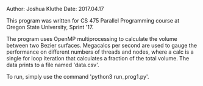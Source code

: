 Author: Joshua Kluthe
Date: 2017.04.17

This program was written for CS 475 Parallel Programming course at 
Oregon State University, Sprint '17.

The program uses OpenMP multiprocessing to calculate the volume between 
two Bezier surfaces. Megacalcs per second are used to gauge the 
performance on different numbers of threads and nodes, where a calc is 
a single for loop iteration that calculates a fraction of the total 
volume. The data prints to a file named 'data.csv'.

To run, simply use the command 'python3 run_prog1.py'.

